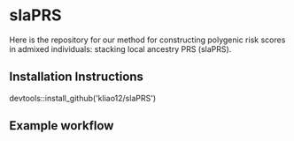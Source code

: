 # slaPRS
Here is the repository for our method for constructing polygenic risk scores in admixed individuals: stacking local ancestry PRS (slaPRS).

## Installation Instructions
devtools::install_github('kliao12/slaPRS')

## Example workflow
